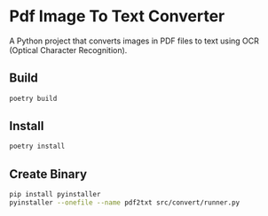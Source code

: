 

# Pdf Image To Text Converter

A Python project that converts images in PDF files to text using OCR (Optical Character Recognition).


## Build

```bash
poetry build
```

## Install

```bash
poetry install
```

## Create Binary
```bash
pip install pyinstaller
pyinstaller --onefile --name pdf2txt src/convert/runner.py
```